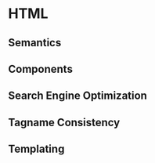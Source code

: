 # HTML

## Semantics

## Components

## Search Engine Optimization

## Tagname Consistency

## Templating
